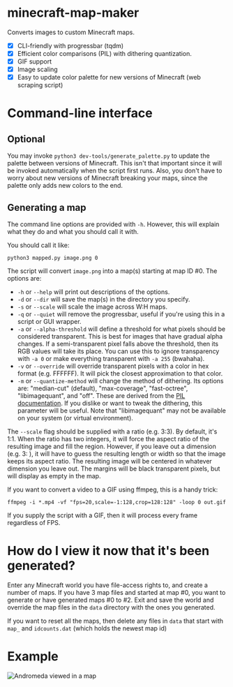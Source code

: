﻿
# minecraft-map-maker
Converts images to custom Minecraft maps.

- [x] CLI-friendly with progressbar (tqdm)
- [x] Efficient color comparisons (PIL) with dithering quantization.
- [x] GIF support
- [x] Image scaling
- [x] Easy to update color palette for new versions of Minecraft (web scraping script)

# Command-line interface
## Optional
You may invoke `python3 dev-tools/generate_palette.py` to update the palette between versions of Minecraft.
This isn't that important since it will be invoked automatically when the script first runs.
Also, you don't have to worry about new versions of Minecraft breaking your maps, since the palette only adds new colors to the end.
## Generating a map
The command line options are provided with `-h`. However, this will explain what they do and what you should call it with.

You should call it like:

``` python3 mapped.py image.png 0 ```

The script will convert `image.png` into a map(s) starting at map ID #0.
The options are:
- `-h` or `--help` will print out descriptions of the options.
- `-d` or `--dir` will save the map(s) in the directory you specify.
- `-s` or `--scale` will scale the image across W:H maps.
- `-q` or `--quiet` will remove the progressbar, useful if you're using this in a script or GUI wrapper.
- `-a` or `--alpha-threshold` will define a threshold for what pixels should be considered transparent. This is best for images that have gradual alpha changes. If a semi-transparent pixel falls above the threshold, then its RGB values will take its place. You can use this to ignore transparency with `-a 0` or make everything transparent with `-a 255` (bwahaha).
- `-v` or `--override` will override transparent pixels with a color in hex format (e.g. FFFFFF). It will pick the closest approximation to that color.
- `-m` or `--quantize-method` will change the method of dithering. Its options are: "median-cut" (default), "max-coverage", "fast-octree", "libimagequant", and "off". These are derived from the [PIL documentation](https://pillow.readthedocs.io/en/stable/reference/Image.html#PIL.Image.Image.quantize). If you dislike or want to tweak the dithering, this parameter will be useful. Note that "libimagequant" may not be available on your system (or virtual environment).

The `--scale` flag should be supplied with a ratio (e.g. 3:3).
By default, it's 1:1. When the ratio has two integers, it will force the aspect ratio of the resulting image and fill the region.
However, if you leave out a dimension (e.g. 3: ), it will have to guess the resulting length or width so that the image keeps its aspect ratio.
The resulting image will be centered in whatever dimension you leave out.
The margins will be black transparent pixels, but will display as empty in the map.

If you want to convert a video to a GIF using ffmpeg, this is a handy trick:

```ffmpeg -i *.mp4 -vf "fps=20,scale=-1:128,crop=128:128" -loop 0 out.gif```

If you supply the script with a GIF, then it will process every frame regardless of FPS.

# How do I view it now that it's been generated?
Enter any Minecraft world you have file-access rights to, and create a number of maps.
If you have 3 map files and started at map #0, you want to generate or have generated maps #0 to #2.
Exit and save the world and override the map files in the `data` directory with the ones you generated.

If you want to reset all the maps, then delete any files in `data` that start with `map_` and `idcounts.dat` (which holds the newest map id)

# Example
![Andromeda viewed in a map](https://github.com/bneils/minecraft-map-maker/blob/main/andromeda_example.png)
